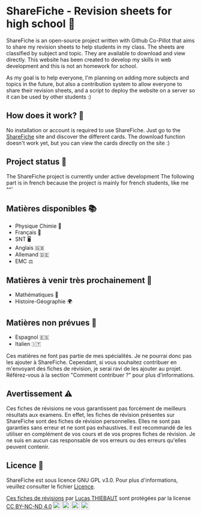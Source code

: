 # ShareFiche - Revision sheets for high school 📑

ShareFiche is an open-source project written with Github Co-Pillot that aims to share my revision sheets to help students in my class. The sheets are classified by subject and topic. They are available to download and view directly.
This website has been created to develop my skills in web development and this is not an homework for school.

As my goal is to help everyone, I'm planning on adding more subjects and topics in the future, but also a contribution system to allow everyone to share their revision sheets, and a script to deploy the website on a server so it can be used by other students :)

## How does it work? 🤔

No installation or account is required to use ShareFiche. Just go to the [ShareFiche](luckythecookie.github.io/hack-website) site and discover the different cards.
The download function doesn't work yet, but you can view the cards directly on the site :)

## Project status 🚀

The ShareFiche project is currently under active development
The following part is in french because the project is mainly for french students, like me ^^'
## Matières disponibles 📚

- Physique Chimie 🧪
- Français 📖
- SNT 🖥️
- Anglais 🇬🇧
- Allemand 🇩🇪
- EMC ⚖️

## Matières à venir très prochainement 📅

- Mathématiques 🧮
- Histoire-Géographie 🌍

## Matières non prévues 🤷

- Espagnol 🇪🇸
- Italien 🇮🇹

Ces matières ne font pas partie de mes spécialités. Je ne pourrai donc pas les ajouter à ShareFiche. Cependant, si vous souhaitez contribuer en m'envoyant des fiches de révision, je serai ravi de les ajouter au projet. Référez-vous à la section "Comment contribuer ?" pour plus d'informations.

## Avertissement ⚠️

Ces fiches de révisions ne vous garantissent pas forcément de meilleurs résultats aux examens. En effet, les fiches de révision présentes sur ShareFiche sont des fiches de révision personnelles. Elles ne sont pas garanties sans erreur et ne sont pas exhaustives. Il est recommandé de les utiliser en complément de vos cours et de vos propres fiches de révision. 
Je ne suis en aucun cas responsable de vos erreurs ou des erreurs qu'elles peuvent contenir.


## Licence 📜

ShareFiche est sous licence GNU GPL v3.0. Pour plus d'informations, veuillez consulter le fichier [Licence](LICENSE).

<p xmlns:cc="http://creativecommons.org/ns#" ><a rel="cc:attributionURL" href="https://github.com/LuckyTheCookie/sharefiche">Ces fiches de révisions</a> par <a rel="cc:attributionURL dct:creator" property="cc:attributionName" href="https://bento.me/lucasthiebaut">Lucas THIEBAUT</a> sont protégées par la license <a href="https://creativecommons.org/licenses/by-nc-nd/4.0/?ref=chooser-v1" target="_blank" rel="license noopener noreferrer" style="display:inline-block;">CC BY-NC-ND 4.0<img style="height:22px!important;margin-left:3px;vertical-align:text-bottom;" src="https://mirrors.creativecommons.org/presskit/icons/cc.svg?ref=chooser-v1" alt=""><img style="height:22px!important;margin-left:3px;vertical-align:text-bottom;" src="https://mirrors.creativecommons.org/presskit/icons/by.svg?ref=chooser-v1" alt=""><img style="height:22px!important;margin-left:3px;vertical-align:text-bottom;" src="https://mirrors.creativecommons.org/presskit/icons/nc.svg?ref=chooser-v1" alt=""><img style="height:22px!important;margin-left:3px;vertical-align:text-bottom;" src="https://mirrors.creativecommons.org/presskit/icons/nd.svg?ref=chooser-v1" alt=""></a></p> 